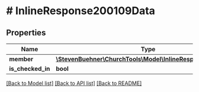 # # InlineResponse200109Data

## Properties

Name | Type | Description | Notes
------------ | ------------- | ------------- | -------------
**member** | [**\StevenBuehner\ChurchTools\Model\InlineResponse20018Data**](InlineResponse20018Data.md) |  | [optional]
**is_checked_in** | **bool** |  | [optional]

[[Back to Model list]](../../README.md#models) [[Back to API list]](../../README.md#endpoints) [[Back to README]](../../README.md)
